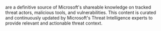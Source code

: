 are a definitive source of Microsoft's shareable knowledge on tracked threat actors, malicious tools, and vulnerabilities. This content is curated and continuously updated by Microsoft's Threat Intelligence experts to provide relevant and actionable threat context.